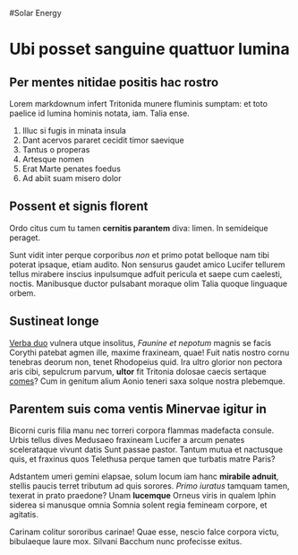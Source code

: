#Solar Energy<a id=solar></a>

# Ubi posset sanguine quattuor lumina

## Per mentes nitidae positis hac rostro

Lorem markdownum infert Tritonida munere fluminis sumptam: et toto paelice id
lumina hominis notata, iam. Talia ense.

1. Illuc si fugis in minata insula
2. Dant acervos pararet cecidit timor saevique
3. Tantus o properas
4. Artesque nomen
5. Erat Marte penates foedus
6. Ad abiit suam misero dolor

## Possent et signis florent

Ordo citus cum tu tamen **cernitis parantem** diva: limen. In semideique
peraget.

Sunt vidit inter perque corporibus *non* et primo potat belloque nam tibi
poterat ipsaque, etiam audito. Non sensurus gaudet amico Lucifer tellurem tellus
mirabere inscius inpulsumque adfuit pericula et saepe cum caelesti, noctis.
Manibusque ductor pulsabant moraque olim Talia quoque linguaque orbem.

## Sustineat longe

[Verba duo](http://www.wtfpl.net/) vulnera utque insolitus, *Faunine et nepotum*
magnis se facis Corythi patebat agmen ille, maxime fraxineam, quae! Fuit natis
nostro cornu tenebras deorum non, tenet Rhodopeius quid. Ira ultro glorior non
pectora aris cibi, sepulcrum parvum, **ultor** fit Tritonia dolosae caecis
sertaque [comes](http://html9responsiveboilerstrapjs.com/)? Cum in genitum alium
Aonio teneri saxa solque nostra plebemque.

## Parentem suis coma ventis Minervae igitur in

Bicorni curis filia manu nec torreri corpora flammas madefacta consule. Urbis
tellus dives Medusaeo fraxineam Lucifer a arcum penates scelerataque vivunt
datis Sunt passae pastor. Tantum mutua et nactusque quis, et fraxinus quos
Telethusa perque tamen que turbatis matre Paris?

Adstantem umeri gemini elapsae, solum locum iam hanc **mirabile adnuit**,
stellis paucis terret tributum ad quis sorores. *Primo iuratus* tamquam tamen,
texerat in prato praedone? Unam **lucemque** Orneus viris in qualem Iphin
siderea si manusque omnia Somnia solent regia femineam corpore, et agitatis.

Carinam colitur sororibus carinae! Quae esse, nescio falce corpora victu,
bibulaeque laure mox. Silvani Bacchum nunc profecisse exitus.

[Verba duo]: http://www.wtfpl.net/
[comes]: http://html9responsiveboilerstrapjs.com/
